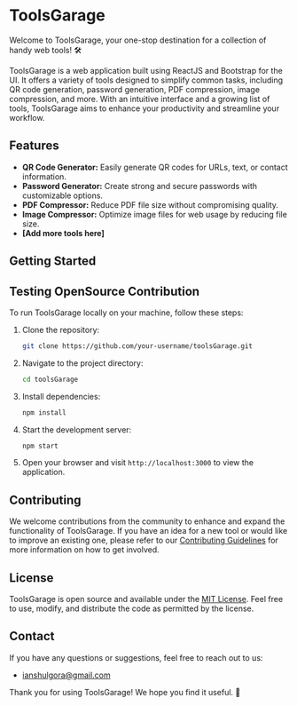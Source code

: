 # ToolsGarage

Welcome to ToolsGarage, your one-stop destination for a collection of handy web tools! :hammer_and_wrench:

ToolsGarage is a web application built using ReactJS and Bootstrap for the UI. It offers a variety of tools designed to simplify common tasks, including QR code generation, password generation, PDF compression, image compression, and more. With an intuitive interface and a growing list of tools, ToolsGarage aims to enhance your productivity and streamline your workflow.

## Features

- **QR Code Generator:** Easily generate QR codes for URLs, text, or contact information.
- **Password Generator:** Create strong and secure passwords with customizable options.
- **PDF Compressor:** Reduce PDF file size without compromising quality.
- **Image Compressor:** Optimize image files for web usage by reducing file size.
- **[Add more tools here]**

## Getting Started

## Testing OpenSource Contribution

To run ToolsGarage locally on your machine, follow these steps:

1. Clone the repository:

   ```bash
   git clone https://github.com/your-username/toolsGarage.git
   ```

2. Navigate to the project directory:

   ```bash
   cd toolsGarage
   ```

3. Install dependencies:

   ```bash
   npm install
   ```

4. Start the development server:

   ```bash
   npm start
   ```

5. Open your browser and visit `http://localhost:3000` to view the application.

## Contributing

We welcome contributions from the community to enhance and expand the functionality of ToolsGarage. If you have an idea for a new tool or would like to improve an existing one, please refer to our [Contributing Guidelines](CONTRIBUTING.md) for more information on how to get involved.

## License

ToolsGarage is open source and available under the [MIT License](LICENSE). Feel free to use, modify, and distribute the code as permitted by the license.

## Contact

If you have any questions or suggestions, feel free to reach out to us:

- ianshulgora@gmail.com

Thank you for using ToolsGarage! We hope you find it useful. :rocket:
